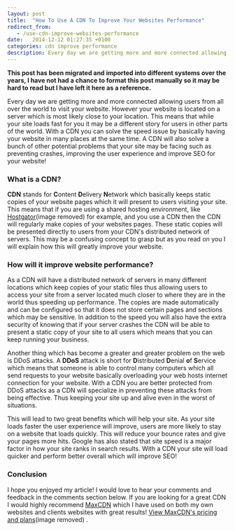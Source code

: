 ```yaml
---
layout: post
title:  "How To Use A CDN To Improve Your Websites Performance"
redirect_from:
   - /use-cdn-improve-websites-performance
date:   2014-12-12 01:27:35 +0100
categories: cdn improve performance
description: Every day we are getting more and more connected allowing users from all over the world to visit your website. However your website is located on a server which is most likely close to your location....
---
```


**This post has been migrated and imported into different systems over the years, I have not had a chance to format this post manually so it may be hard to read but I have left it here as a reference.**

Every day we are getting more and more connected allowing users from all over the world to visit your website. However your website is located on a server which is most likely close to your location. This means that while your site loads fast for you it may be a different story for users in other parts of the world. With a CDN you can solve the speed issue by basically having your website in many places at the same time. A CDN will also solve a bunch of other potential problems that your site may be facing such as preventing crashes, improving the user experience and improve SEO for your website!

### What is a CDN?

  
**CDN** stands for **C**ontent **D**elivery **N**etwork which basically keeps static copies of your website pages which it will present to users visiting your site. This means that if you are using a shared hosting environment, like [Hostgator](http://www.kqzyfj.com/q997lnwtnvAIBEGGJIACBFCBJCC)(image removed) for example, and you use a CDN then the CDN will regularly make copies of your websites pages. These static copies will be presented directly to users from your CDN's distributed network of servers. This may be a confusing concept to grasp but as you read on you I will explain how this will greatly improve your website.  
### How will it improve website performance?

  
 As a CDN will have a distributed network of servers in many different locations which keep copies of your static files thus allowing users to access your site from a server located much closer to where they are in the world thus speeding up performance. The copies are made automatically and can be configured so that it does not store certain pages and sections which may be sensitive. In addition to the speed you will also have the extra security of knowing that if your server crashes the CDN will be able to present a static copy of your site to all users which means that you can keep running your business.  
  
 Another thing which has become a greater and greater problem on the web is DDoS attacks. A **DDoS** attack is short for **D**istributed **D**enial **o**f **S**ervice which means that someone is able to control many computers which all send requests to your website basically overloading your web hosts internet connection for your website. With a CDN you are better protected from DDoS attacks as a CDN will specialize in preventing these attacks from being effective. Thus keeping your site up and alive even in the worst of situations.  
  
 This will lead to two great benefits which will help your site. As your site loads faster the user experience will improve, users are more likely to stay on a website that loads quickly. This will reduce your bounce rates and give your pages more hits. Google has also stated that site speed is a major factor in how your site ranks in search results. With a CDN your site will load quicker and perform better overall which will improve SEO!  
### Conclusion

  
 I hope you enjoyed my article! I would love to hear your comments and feedback in the comments section below. If you are looking for a great CDN I would highly recommend [MaxCDN](http://www.tkqlhce.com/92102hz74z6MUNQSSVUMOOQUQRVP) which I have used on both my own websites and clients websites with great results! [View MaxCDN's pricing and plans](http://www.tkqlhce.com/92102hz74z6MUNQSSVUMOOQUQRVP)(image removed) .